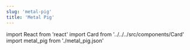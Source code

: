 ```yaml
---
slug: 'metal-pig'
title: 'Metal Pig'
---
```


import React from 'react'
import Card from '../../../src/components/Card'
import metal_pig from './metal_pig.json'

<Card data={metal_pig} />
